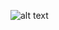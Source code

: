 ![alt text](https://raw.githubusercontent.com/bahadirbesirkestane/Sifre-Ureticisi/main/Sifre_ureticisi.png)
